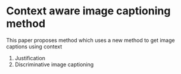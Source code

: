 # Context aware image captioning method 

This paper proposes method which uses a new method to get image captions using context
1. Justification 
2. Discriminative image captioning 

